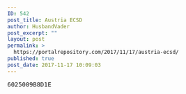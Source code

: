 ```yaml
---
ID: 542
post_title: Austria ECSD
author: HusbandVader
post_excerpt: ""
layout: post
permalink: >
  https://portalrepository.com/2017/11/17/austria-ecsd/
published: true
post_date: 2017-11-17 10:09:03
---
```

<pre>6025009B8D1E</pre>